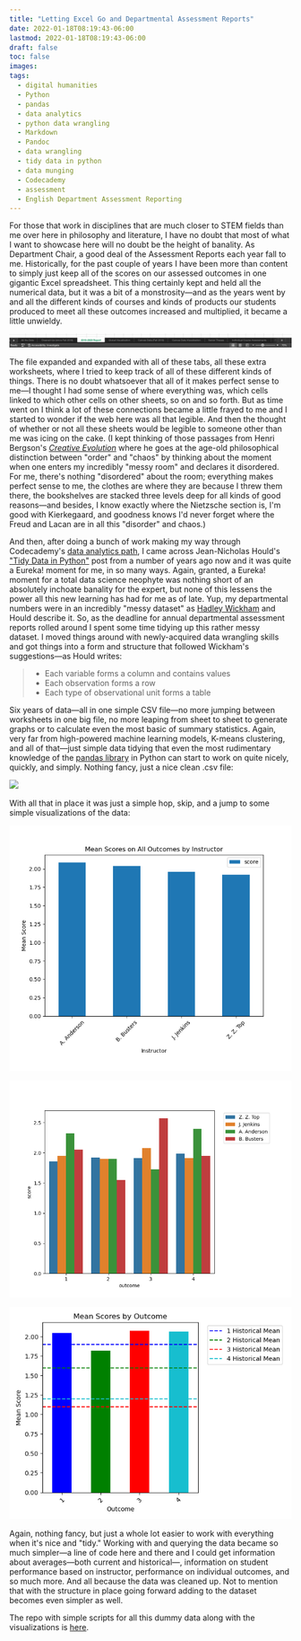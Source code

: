 ```yaml
---
title: "Letting Excel Go and Departmental Assessment Reports"
date: 2022-01-18T08:19:43-06:00
lastmod: 2022-01-18T08:19:43-06:00
draft: false
toc: false
images:
tags:
  - digital humanities
  - Python
  - pandas
  - data analytics
  - python data wrangling
  - Markdown
  - Pandoc
  - data wrangling
  - tidy data in python
  - data munging
  - Codecademy
  - assessment
  - English Department Assessment Reporting
---
```


For those that work in disciplines that are much closer to STEM fields than me over here in philosophy and literature, I have no doubt that most of what I want to showcase here will no doubt be the height of banality. As Department Chair, a good deal of the Assessment Reports each year fall to me. Historically, for the past couple of years I have been more than content to simply just keep all of the scores on our assessed outcomes in one gigantic Excel spreadsheet. This thing certainly kept and held all the numerical data, but it was a bit of a monstrosity—and as the years went by and all the different kinds of courses and kinds of products our students produced to meet all these outcomes increased and multiplied, it became a little unwieldy.

![](/images/imgforblogposts/post_6/excel_worksheet_clutter.png)

The file expanded and expanded with all of these tabs, all these extra worksheets, where I tried to keep track of all of these different kinds of things. There is no doubt whatsoever that all of it makes perfect sense to me—I thought I had some sense of where everything was, which cells linked to which other cells on other sheets, so on and so forth. But as time went on I think a lot of these connections became a little frayed to me and I started to wonder if the web here was all that legible. And then the thought of whether or not all these sheets would be legible to someone other than me was icing on the cake. (I kept thinking of those passages from Henri Bergson's [_Creative Evolution_](https://brocku.ca/MeadProject/Bergson/Bergson_1911a/Bergson_1911_03.html) where he goes at the age-old philosophical distinction between "order" and "chaos" by thinking about the moment when one enters my incredibly "messy room" and declares it disordered. For me, there's nothing "disordered" about the room; everything makes perfect sense to me, the clothes are where they are because I threw them there, the bookshelves are stacked three levels deep for all kinds of good reasons—and besides, I know exactly where the Nietzsche section is, I'm good with Kierkegaard, and goodness knows I'd never forget where the Freud and Lacan are in all this "disorder" and chaos.)

And then, after doing a bunch of work making my way through Codecademy's [data analytics path](https://www.codecademy.com/learn/paths/data-analyst), I came across Jean-Nicholas Hould's ["Tidy Data in Python"](https://www.jeannicholashould.com/tidy-data-in-python.html) post from a number of years ago now and it was quite a Eureka! moment for me, in so many ways. Again, granted, a Eureka! moment for a total data science neophyte was nothing short of an absolutely inchoate banality for the expert, but none of this lessens the power all this new learning has had for me as of late. Yup, my departmental numbers were in an incredibly "messy dataset" as [Hadley Wickham](https://vita.had.co.nz/papers/tidy-data.pdf) and Hould describe it. So, as the deadline for annual departmental assessment reports rolled around I spent some time tidying up this rather messy dataset. I moved things around with newly-acquired data wrangling skills and got things into a form and structure that followed Wickham's suggestions—as Hould writes:

> * Each variable forms a column and contains values
> * Each observation forms a row
> * Each type of observational unit forms a table

Six years of data—all in one simple CSV file—no more jumping between worksheets in one big file, no more leaping from sheet to sheet to generate graphs or to calculate even the most basic of summary statistics. Again, very far from high-powered machine learning models, K-means clustering, and all of that—just simple data tidying that even the most rudimentary knowledge of the [pandas library](https://pandas.pydata.org/) in Python can start to work on quite nicely, quickly, and simply. Nothing fancy, just a nice clean .csv file:

![](//images/imgforblogposts/post_6/simple_csv_file.png)

With all that in place it was just a simple hop, skip, and a jump to some simple visualizations of the data:

![](/images/imgforblogposts/post_6/Figure_1.png)

![](/images/imgforblogposts/post_6/Figure_2.png)

![](/images/imgforblogposts/post_6/Figure_3.png)

Again, nothing fancy, but just a whole lot easier to work with everything when it's nice and "tidy." Working with and querying the data became so much simpler—a line of code here and there and I could get information about averages—both current and historical—, information on student performance based on instructor, performance on individual outcomes, and so much more. And all because the data was cleaned up. Not to mention that with the structure in place going forward adding to the dataset becomes even simpler as well.

The repo with simple scripts for all this dummy data along with the visualizations is [here](https://github.com/kspicer80/solo_projects/tree/main/blog_post_projects/departmental_reports).
